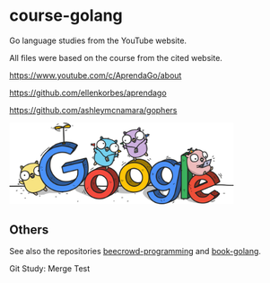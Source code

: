 # course-golang

Go language studies from the YouTube website.

All files were based on the course from the cited website.

https://www.youtube.com/c/AprendaGo/about

https://github.com/ellenkorbes/aprendago

https://github.com/ashleymcnamara/gophers

<img src="img/google.png" width="400px">

## Others

See also the repositories [beecrowd-programming](https://github.com/thiagoneye/beecrowd-programming) and [book-golang](https://github.com/thiagoneye/book-golang).

Git Study: Merge Test
